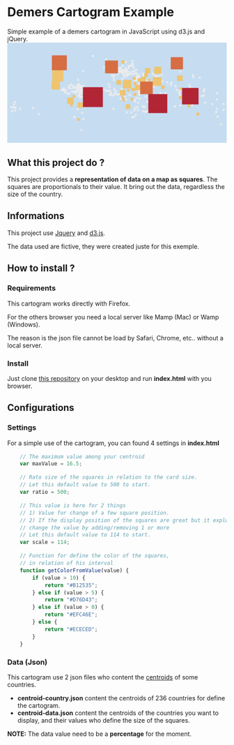 
# Demers Cartogram Example
Simple example of a demers cartogram in JavaScript using d3.js and jQuery.
![World-Map](https://raw.githubusercontent.com/StudioV2/Demers_Cartogram_Example/master/world-map.png)


## 

## What this project do ?

This project provides a **representation of data on a map as squares**. The squares are proportionals to their value. It bring out the data, regardless the size of the country.
	

## Informations

This project use [Jquery](https://jquery.com/) and [d3.js](http://d3js.org/).

The data used are fictive, they were created juste for this exemple.

## How to install ?

### Requirements

This cartogram works directly with Firefox.

For the others browser you need a local server like Mamp (Mac) or Wamp (Windows).

The reason is the json file cannot be load by Safari, Chrome, etc.. without a local server.

### Install

Just clone [this repository](https://github.com/StudioV2/Demers_Cartogram_Example) on your desktop and run **index.html** with you browser.

## Configurations

### Settings
For a simple use of the cartogram, you can found 4 settings in **index.html** 

```javascript
	// The maximum value among your centroid
	var maxValue = 16.5;
```

```javascript
	// Rato size of the squares in relation to the card size.
	// Let this default value to 500 to start.
	var ratio = 500;
```

```javascript		
	// This value is here for 2 things
	// 1) Value for change of a few square position.
	// 2) If the display position of the squares are great but it explode at the end,
	// change the value by adding/removing 1 or more
	// Let this default value to 114 to start.
	var scale = 114; 
```

```javascript
	// Function for define the color of the squares,
	// in relation of his interval
	function getColorFromValue(value) {
    	if (value > 10) {
        	return "#B12535";
	    } else if (value > 5) {
	        return "#D76D43";
	    } else if (value > 0) {
	        return "#EFC46E";
	    } else {
	        return "#ECECED";
	    }
    }
```

### Data (Json)

This cartogram use 2 json files who content the [centroids](https://en.wikipedia.org/wiki/Centroid) of some countries.

* **centroid-country.json** content the centroids of 236 countries for define the cartogram.
* **centroid-data.json** content the centroids of the countries you want to display, and their values who define the size of the squares. 

**NOTE:** The data value need to be a **percentage** for the moment.







